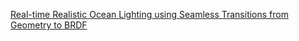 [Real-time Realistic Ocean Lighting using Seamless Transitions from Geometry to BRDF](https://hal.inria.fr/inria-00443630/file/article-1.pdf)  

